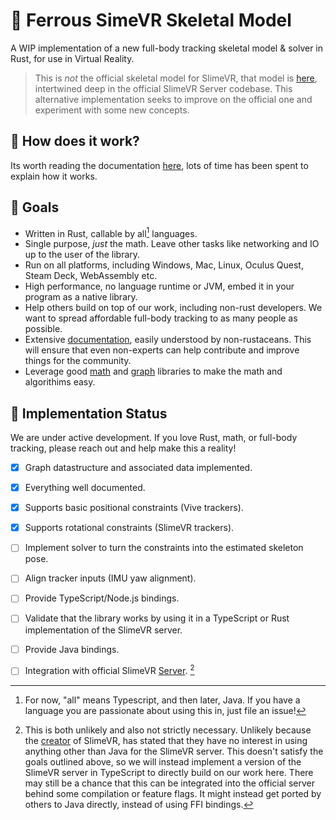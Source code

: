 # 🦀 Ferrous SimeVR Skeletal Model
A WIP implementation of a new full-body tracking skeletal model & solver in Rust,
for use in Virtual Reality.

> This is *not* the official skeletal model for SlimeVR, that model is
> [here][official model], intertwined deep in the official SlimeVR Server
> codebase. This alternative implementation seeks to improve on the official one
> and experiment with some new concepts.


## 📝 How does it work?
Its worth reading the documentation [here][docs], lots of time has been spent to
explain how it works.


## 🔭 Goals
* Written in Rust, callable by all[^1] languages.
* Single purpose, *just* the math. Leave other tasks like networking and IO up to the
  user of the library.
* Run on all platforms, including Windows, Mac, Linux, Oculus Quest, Steam Deck,
  WebAssembly etc.
* High performance, no language runtime or JVM, embed it in your program as a native
  library.
* Help others build on top of our work, including non-rust developers. We want to
  spread affordable full-body tracking to as many people as possible.
* Extensive [documentation][docs], easily understood by non-rustaceans. This will
  ensure that even non-experts can help contribute and improve things for the community.
* Leverage good [math][nalgebra] and [graph][daggy] libraries to make the math and 
  algorithims easy.


## 🚧 Implementation Status
We are under active development. If you love Rust, math, or full-body tracking, please
reach out and help make this a reality!

- [X] Graph datastructure and associated data implemented.
- [X] Everything well documented.
- [X] Supports basic positional constraints (Vive trackers).
- [X] Supports rotational constraints (SlimeVR trackers).
- [ ] Implement solver to turn the constraints into the estimated skeleton pose.
- [ ] Align tracker inputs (IMU yaw alignment).
- [ ] Provide TypeScript/Node.js bindings.
- [ ] Validate that the library works by using it in a TypeScript or Rust implementation
  of the SlimeVR server.
- [ ] Provide Java bindings.
- [ ] Integration with official SlimeVR [Server][java server]. [^2]


[docs]: https://slimevr.github.io/SlimeVR-Rust/skeletal_model/
[official model]: https://github.com/SlimeVR/SlimeVR-Server/blob/8adf3fe5912481f3f1d8658f917292617bd308dc/src/main/java/dev/slimevr/vr/processor/skeleton/HumanSkeleton.java
[daggy]: https://docs.rs/daggy/latest/daggy/
[nalgebra]: https://nalgebra.org/
[java server]: https://github.com/SlimeVR/SlimeVR-Server


[^1]: For now, "all" means Typescript, and then later, Java. If you have a language
you are passionate about using this in, just file an issue!

[^2]: This is both unlikely and also not strictly necessary. Unlikely because the
[creator](https://github.com/eirenliel) of SlimeVR, has stated
that they have no interest in using anything other than Java for the SlimeVR server.
This doesn't satisfy the goals outlined above, so we will instead implement a version
of the SlimeVR server in TypeScript to directly build on our work here. There may still
be a chance that this can be integrated into the official server behind some compilation
or feature flags. It might instead get ported by others to Java directly, instead of
using FFI bindings.

